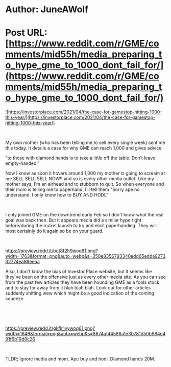 # Author: JuneAWolf
# Post URL: [https://www.reddit.com/r/GME/comments/mid55h/media_preparing_to_hype_gme_to_1000_dont_fail_for/](https://www.reddit.com/r/GME/comments/mid55h/media_preparing_to_hype_gme_to_1000_dont_fail_for/)


![https://investorplace.com/2021/04/the-case-for-gamestop-hitting-1000-this-year/](https://investorplace.com/2021/04/the-case-for-gamestop-hitting-1000-this-year/)

&#x200B;

My own mother (who has been telling me to sell every single week) sent me this today. It details a case for why GME can reach 1,000 and gives advice 

"to those with diamond hands is to take a little off the table. Don’t leave empty-handed."

Now I know as soon it hovers around 1,000 my mother is going to scream at me SELL SELL SELL NOW!! and so is every other media outlet. Like my mother says, I'm an airhead and to stubborn to quit. So when everyone and their mom is telling me to paperhand, I'll tell them "Sorry ape no understand. I only know how to BUY AND HODL"

&#x200B;

I only joined GME on the downtrend early Feb so I don't know what the real goal was back then. But it appears media did a similar hype right before/during the rocket launch to try and elicit paperhanding. They will most certainly do it again so be on your guard.

&#x200B;

https://preview.redd.it/but8f2h9woq61.png?width=1763&format=png&auto=webp&s=350e8356793340edd65edda927332774ea88ee5a

Also, I don't know the bias of Investor Place website, but it seems like they've been on the offensive just as every other media site. As you can see from the past few articles they have been hounding GME as a fools stock and to stay for away from it blah blah blah. Look out for other articles suddenly shifting view which might be a good indication of the coming squeeze.

&#x200B;

&#x200B;

https://preview.redd.it/gkflr1vywoq61.png?width=1849&format=png&auto=webp&s=8874af44586a1e30781d50b984e491f6b19d8c26

&#x200B;

TLDR; Ignore media and mom. Ape buy and hodl. Diamond hands 20M.